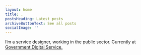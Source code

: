 ```yaml
---
layout: home
title: .
postsHeading: Latest posts
archiveButtonText: See all posts
socialImage: ''
---
```

I’m a service designer, working in the public sector. Currently at [Government Digital Service.](https://www.gov.uk/government/organisations/government-digital-service)
